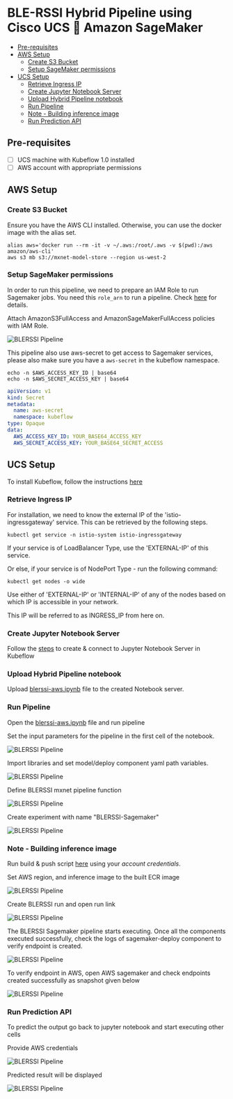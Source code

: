 # BLE-RSSI Hybrid Pipeline using Cisco UCS 🤝 Amazon SageMaker

<!-- vscode-markdown-toc -->
* [Pre-requisites](#Pre-requisites)
* [AWS Setup](#AWSSetup)
	* [Create S3 Bucket](#CreateS3Bucket)
	* [Setup SageMaker permissions](#SetupSageMakerpermissions)
* [UCS Setup](#UCSSetup)
	* [Retrieve Ingress IP](#RetrieveIngressIP)
	* [Create Jupyter Notebook Server](#CreateJupyterNotebookServer)
	* [Upload Hybrid Pipeline notebook](#UploadHybridPipelinenotebook)
	* [Run Pipeline](#RunPipeline)
	* [Note - Building inference image](#Note-Buildinginferenceimage)
	* [Run Prediction API](#RunPredictionAPI)

<!-- vscode-markdown-toc-config
	numbering=false
	autoSave=true
	/vscode-markdown-toc-config -->
<!-- /vscode-markdown-toc -->

## <a name='Pre-requisites'></a>Pre-requisites

- [ ] UCS machine with Kubeflow 1.0 installed
- [ ] AWS account with appropriate permissions

## <a name='AWSSetup'></a>AWS Setup
### <a name='CreateS3Bucket'></a>Create S3 Bucket

Ensure you have the AWS CLI installed. 
Otherwise, you can use the docker image with the alias set.

    alias aws='docker run --rm -it -v ~/.aws:/root/.aws -v $(pwd):/aws amazon/aws-cli'
    aws s3 mb s3://mxnet-model-store --region us-west-2

### <a name='SetupSageMakerpermissions'></a>Setup SageMaker permissions

In order to run this pipeline, we need to prepare an IAM Role to run Sagemaker jobs. You need this `role_arn` to run a pipeline. Check [here](https://docs.aws.amazon.com/sagemaker/latest/dg/sagemaker-roles.html) for details.

Attach AmazonS3FullAccess and AmazonSageMakerFullAccess policies with IAM Role.

![BLERSSI Pipeline](./pictures/aws-role.PNG)


This pipeline also use aws-secret to get access to Sagemaker services, please also make sure you have a `aws-secret` in the kubeflow namespace.

    echo -n $AWS_ACCESS_KEY_ID | base64
    echo -n $AWS_SECRET_ACCESS_KEY | base64

```yaml
apiVersion: v1
kind: Secret
metadata:
  name: aws-secret
  namespace: kubeflow
type: Opaque
data:
  AWS_ACCESS_KEY_ID: YOUR_BASE64_ACCESS_KEY
  AWS_SECRET_ACCESS_KEY: YOUR_BASE64_SECRET_ACCESS
```

## <a name='UCSSetup'></a>UCS Setup

To install Kubeflow, follow the instructions [here](../../../../../install)

### <a name='RetrieveIngressIP'></a>Retrieve Ingress IP

For installation, we need to know the external IP of the 'istio-ingressgateway' service. This can be retrieved by the following steps.  

```
kubectl get service -n istio-system istio-ingressgateway
```

If your service is of LoadBalancer Type, use the 'EXTERNAL-IP' of this service.  

Or else, if your service is of NodePort Type - run the following command:  

```
kubectl get nodes -o wide
```

Use either of 'EXTERNAL-IP' or 'INTERNAL-IP' of any of the nodes based on which IP is accessible in your network.  

This IP will be referred to as INGRESS_IP from here on.

### <a name='CreateJupyterNotebookServer'></a>Create Jupyter Notebook Server

Follow the [steps](./../notebook#create--connect-to-jupyter-notebook-server) to create & connect to Jupyter Notebook Server in Kubeflow    
    
### <a name='UploadHybridPipelinenotebook'></a>Upload Hybrid Pipeline notebook

Upload [blerssi-aws.ipynb](blerssi-aws.ipynb) file to the created Notebook server.
    
### <a name='RunPipeline'></a>Run Pipeline

Open the [blerssi-aws.ipynb](blerssi-aws.ipynb) file and run pipeline

Set the input parameters for the pipeline in the first cell of the notebook.

![BLERSSI Pipeline](./pictures/notebook-sabe-1.PNG)

Import libraries and set model/deploy component yaml path variables.

![BLERSSI Pipeline](./pictures/notebook-sabe-2.PNG)

Define BLERSSI mxnet pipeline function

![BLERSSI Pipeline](./pictures/notebook-sabe-3.PNG)

Create experiment with name "BLERSSI-Sagemaker"

![BLERSSI Pipeline](./pictures/notebook-sabe-4.PNG)

### <a name='Note-Buildinginferenceimage'></a>Note - Building inference image
   Run build & push script [here](./components/v1/mxnet-byom-inference/container/build_and_push.sh) using your *account credentials*.

Set AWS region, and inference image to the built ECR image

![BLERSSI Pipeline](./pictures/notebook-sabe-5.PNG)

Create BLERSSI run and open run link

![BLERSSI Pipeline](./pictures/notebook-sabe-6.PNG)


The BLERSSI Sagemaker pipeline starts executing. 
Once all the components executed successfully, check the logs of sagemaker-deploy component to verify endpoint is created.

![BLERSSI Pipeline](./pictures/notebook-sabe-7.PNG)

To verify endpoint in AWS, open AWS sagemaker and check endpoints created successfully as snapshot given below

![BLERSSI Pipeline](./pictures/aws-sagemaker-endpoint.PNG)

### <a name='RunPredictionAPI'></a>Run Prediction API

To predict the output go back to jupyter notebook and start executing other cells

Provide AWS credentials

![BLERSSI Pipeline](./pictures/notebook-sabe-8.PNG)

Predicted result will be displayed

![BLERSSI Pipeline](./pictures/notebook-sabe-9.PNG)
